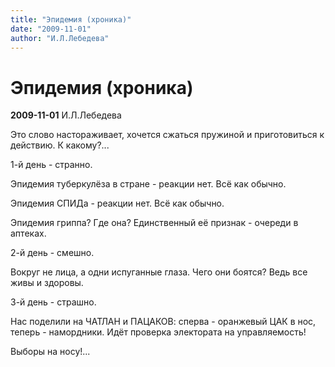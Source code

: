 ```yaml
---
title: "Эпидемия (хроника)"
date: "2009-11-01"
author: "И.Л.Лебедева"
---
```


# Эпидемия (хроника)

**2009-11-01** И.Л.Лебедева

Это слово настораживает, хочется сжаться пружиной и приготовиться к действию. К какому?...

1-й день - странно. 

Эпидемия туберкулёза в стране - реакции нет. Всё как обычно. 

Эпидемия СПИДа - реакции нет. Всё как обычно. 

Эпидемия гриппа? Где она? Единственный её признак - очереди в аптеках.

2-й день - смешно. 

Вокруг не лица, а одни испуганные глаза. Чего они боятся? Ведь все живы и здоровы.

3-й день - страшно. 

Нас поделили на ЧАТЛАН и ПАЦАКОВ: сперва - оранжевый ЦАК в нос, теперь - намордники. Идёт проверка электората на управляемость! 

Выборы на носу!...